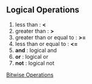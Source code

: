 ## Logical Operations

1. less than : **<**
2. greater than : **>**
3. greater than or equal to : **>=**
4. less than or equal to : **<=**
5. **and**	: logical and
6. **or**		: logical or
7. **not**	: logical not

[Bitwise Operations](https://wiki.python.org/moin/BitwiseOperators)


